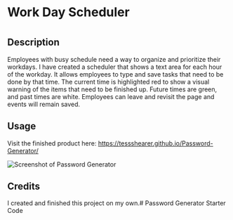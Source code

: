 # Work Day Scheduler

# <Work-Day-Scheduler>

## Description

Employees with busy schedule need a way to organize and prioritize their workdays. I have created a scheduler that shows a text area for each hour of the workday. It allows employees to type and save tasks that need to be done by that time. The current time is highlighted red to show a visual warning of the items that need to be finished up. Future times are green, and past times are white. Employees can leave and revisit the page and events will remain saved.

## Usage

Visit the finished product here: https://tessshearer.github.io/Password-Generator/

![Screenshot of Password Generator](./assets/images/password-generator-screenshot.png)


## Credits

I created and finished this project on my own.# Password Generator Starter Code



